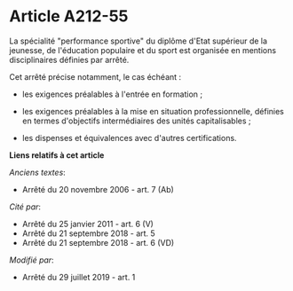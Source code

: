 # Article A212-55

La spécialité "performance sportive" du diplôme d'Etat supérieur de la jeunesse, de l'éducation populaire et du sport est
organisée en mentions disciplinaires définies par arrêté.

Cet arrêté précise notamment, le cas échéant :

- les exigences préalables à l'entrée en formation ;

- les exigences préalables à la mise en situation professionnelle, définies en termes d'objectifs intermédiaires des unités
capitalisables ;

- les dispenses et équivalences avec d'autres certifications.

**Liens relatifs à cet article**

_Anciens textes_:

  - Arrêté du 20 novembre 2006 - art. 7 (Ab)

_Cité par_:

  - Arrêté du 25 janvier 2011 - art. 6 (V)
  - Arrêté du 21 septembre 2018 - art. 5
  - Arrêté du 21 septembre 2018 - art. 6 (VD)

_Modifié par_:

  - Arrêté du 29 juillet 2019 - art. 1

